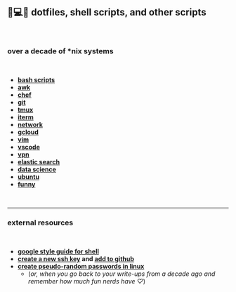 ## 🧃💻🧰 dotfiles, shell scripts, and other scripts 

<br>

### over a decade of *nix systems

<br>

* **[bash scripts](https://github.com/bt3gl/Resources-Shell_Scripts_and_Dotfiles/tree/master/shell_scripts)**
* **[awk](https://github.com/bt3gl/Resources-Shell_Scripts_and_Dotfiles/tree/master/awk)**
* **[chef](https://github.com/bt3gl/Resources-Shell_Scripts_and_Dotfiles/tree/master/chef)**
* **[git](https://github.com/bt3gl/Resources-Shell_Scripts_and_Dotfiles/tree/master/git)**
* **[tmux](https://github.com/bt3gl/Resources-Shell_Scripts_and_Dotfiles/tree/master/tmux)**
* **[iterm](https://github.com/bt3gl/Resources-Shell_Scripts_and_Dotfiles/tree/master/iterm)**
* **[network](https://github.com/bt3gl/Resources-Shell_Scripts_and_Dotfiles/tree/master/network)**
* **[gcloud](https://github.com/bt3gl/Resources-Shell_Scripts_and_Dotfiles/tree/master/gcloud)**
* **[vim](https://github.com/bt3gl/Resources-Shell_Scripts_and_Dotfiles/tree/master/vim)**
* **[vscode](https://github.com/bt3gl/Resources-Shell_Scripts_and_Dotfiles/tree/master/vscode)**
* **[vpn](https://github.com/bt3gl/Resources-Shell_Scripts_and_Dotfiles/tree/master/vpn)**
* **[elastic search](https://github.com/bt3gl/Resources-Shell_Scripts_and_Dotfiles/tree/master/elasticsearch)**
* **[data science](https://github.com/bt3gl/Resources-Shell_Scripts_and_Dotfiles/tree/master/data_science)**
* **[ubuntu](https://github.com/bt3gl/Resources-Shell_Scripts_and_Dotfiles/tree/master/ubuntu)**
* **[funny](https://github.com/bt3gl/Resources-Shell_Scripts_and_Dotfiles/tree/master/funny)**

<br>

---

### external resources

<br>

* **[google style guide for shell](https://github.com/google/styleguide/blob/gh-pages/shellguide.md)**
* **[create a new ssh key](https://docs.github.com/en/authentication/connecting-to-github-with-ssh/generating-a-new-ssh-key-and-adding-it-to-the-ssh-agent) and [add to github](https://docs.github.com/en/authentication/connecting-to-github-with-ssh/adding-a-new-ssh-key-to-your-github-account)**
* **[create pseudo-random passwords in linux](https://coderwall.com/p/iphu9a/creating-pseudo-random-passwords-in-linux)**
  * (*or, when you go back to your write-ups from a decade ago and remember how much fun nerds have ♡*)
